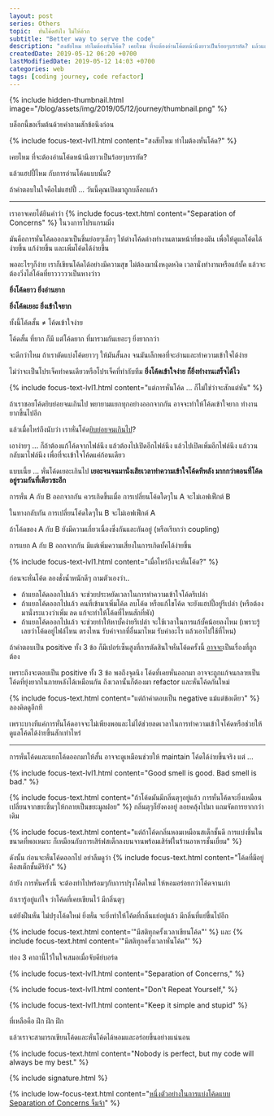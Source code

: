 ```yaml
---
layout: post 
series: Others
topic:  หั่นโค้ดยังไง ไม่ให้อ้วก
subtitle: "Better way to serve the code"
description: "สงสัยไหม ทำไมต้องหั่นโค้ด? เคยไหม ที่จะต้องอ่านโค้ดหน้านึงยาวเป็นร้อยๆบรรทัด? แล้วแฮปปี้ไหม กับการอ่านโค้ดแบบนั้น?"
createdDate: 2019-05-12 06:20 +0700
lastModifiedDate: 2019-05-12 14:03 +0700
categories: web
tags: [coding journey, code refactor]
---
```

{% include hidden-thumbnail.html image="/blog/assets/img/2019/05/12/journey/thumbnail.png" %}

บล็อกนี้ขอเริ่มต้นด้วยคำถามสักข้อนึงก่อน 

{% include focus-text-lvl1.html content="สงสัยไหม ทำไมต้องหั่นโค้ด?" %} 

เคยไหม ที่จะต้องอ่านโค้ดหน้านึงยาวเป็นร้อยๆบรรทัด?

แล้วแฮปปี้ไหม กับการอ่านโค้ดแบบนั้น?

ถ้าคำตอบในใจคือไม่แฮปปี้ ... วันนี้คุณเปิดมาถูกบล็อกแล้ว

----

เราอาจเคยได้ยินคำว่า {% include focus-text.html content="Separation of Concerns" %} ในวงการโปรแกรมมิ่ง

มันคือการหั่นโค้ดออกมาเป็นชิ้นย่อยๆเล็กๆ ให้ต่างโค้ดต่างทำงานตามหน้าที่ของมัน เพื่อให้ดูแลโค้ดได้ง่ายขึ้น แก้ง่ายขึ้น และเพิ่มโค้ดได้ง่ายขึ้น

พออะไรๆก็ง่าย เราก็เขียนโค้ดได้อย่างมีความสุข ไม่ต้องมานั่งหงุดหงิด เวลานั่งทำงานหรือแก้บั้ค แล้วจะต้องวิ่งไล่โค้ดที่ยาวววววเป็นหางว่าว 

<b>ยิ่งโค้ดยาว ยิ่งอ่านยาก</b>

<b>ยิ่งโค้ดเยอะ ยิ่งเข้าใจยาก</b>

ทั้งนี้โค้ดสั้น ≠ โค้ดเข้าใจง่าย

โค้ดสั้น ที่ยาก ก็มี แต่โค้ดยาก ที่มารวมกันเยอะๆ ยิ่งยากกว่า

จะดีกว่าไหม ถ้าเราตัดแบ่งโค้ดยาวๆ ให้มันสั้นลง จนมันเล็กพอที่จะอ่านและทำความเข้าใจได้ง่าย

ไม่ว่าจะเป็นโปรเจ็คทำคนเดียวหรือโปรเจ็คที่ทำกับทีม <b>ยิ่งโค้ดเข้าใจง่าย ก็ยิ่งทำงานเสร็จได้ไว</b>

{% include focus-text-lvl1.html content="แต่การหั่นโค้ด ... ก็ไม่ใช่ว่าจะสักแต่หั่น" %} 

ถ้าเราซอยโค้ดยิบย่อยจนเกินไป พยายามแยกทุกอย่างออกจากกัน อาจจะทำให้โค้ดเข้าใจยาก ทำงานยากขึ้นไปอีก 

แล้วเมื่อไหร่ถึงนับว่า เราหั่นโค้ด<u>ยิบย่อยจนเกินไป</u>?

เอาง่ายๆ ... ก็ถ้าต้องแก้โค้ดจากไฟล์นึง แล้วต้องไปเปิดอีกไฟล์นึง แล้วไปเปิดเพิ่มอีกไฟล์นึง แล้ววนกลับมาไฟล์นึง  เพื่อที่จะเข้าใจโค้ดแค่ก้อนเดียว 

แบบเนี้ย ... หั่นโค้ดเยอะเกินไป <b>เยอะจนจนมานั่งเสียเวลาทำความเข้าใจโค้ดทีหลัง มากกว่าตอนที่โค้ดอยู่รวมกันที่เดียวซะอีก</b>

การหั่น A กับ B ออกจากกัน ควรเกิดขึ้นเมื่อ การเปลี่ยนโค้ดใดๆใน A จะไม่เอฟเฟ็กต์ B 

ในทางกลับกัน การเปลี่ยนโค้ดใดๆใน B จะไม่เอฟเฟ็กต์ A

ถ้าโค้ดของ A กับ B ยังมีความเกี่ยวเนื่องซึ่งกันและกันอยู่ (หรือเรียกว่า coupling) 

การแยก A กับ B ออกจากกัน มีแต่เพิ่มความเสี่ยงในการเกิดบั้คได้ง่ายขึ้น

{% include focus-text-lvl1.html content="เมื่อไหร่ถึงจะหั่นโค้ด?" %} 

ก่อนจะหั่นโค้ด ลองชั่งน้ำหนักดีๆ ถามตัวเองว่า..
- ถ้าแยกโค้ดออกไปแล้ว จะช่วยประหยัดเวลาในการทำความเข้าใจโค้ดรึเปล่า
- ถ้าแยกโค้ดออกไปแล้ว คนที่เข้ามาเพิ่มโค้ด ลบโค้ด หรือแก้ไขโค้ด จะยังแฮปปี้อยู่รึเปล่า (หรือต้องมานั่งระแวงว่าเพิ่ม ลด แก้จะทำให้โค้ดที่ไหนสักที่พัง)
- ถ้าแยกโค้ดออกไปแล้ว จะช่วยทำให้หาบั้คง่ายรึเปล่า จะใช้เวลาในการแก้บั้คน้อยลงไหม (เพราะรู้เลยว่าโค้ดอยู่ไฟล์ไหน ตรงไหน รับค่าจากที่อื่นมาไหม รับค่าอะไร แล้วเอาไปใช้ที่ไหน)

ถ้าคำตอบเป็น positive ทั้ง 3 ข้อ ก็มีเปอร์เซ็นสูงที่การตัดสินใจหั่นโค้ดครั้งนี้ <u>อาจจะ</u>เป็นเรื่องที่ถูกต้อง 

เพราะถึงจะตอบเป็น positive ทั้ง 3 ข้อ พอถึงจุดนึง โค้ดที่เคยหั่นออกมา อาจจะถูกแก้จนกลายเป็นโค้ดที่ยุ่งยากในภายหลังได้เหมือนกัน ถึงเวลานั้นก็ต้องมา refactor และหั่นโค้ดกันใหม่

{% include focus-text.html content="แต่ถ้าคำตอบเป็น negative แม้แต่ข้อเดียว" %} ลองคิดดูอีกที 

เพราะบางทีแค่การหั่นโค้ดอาจจะไม่เพียงพอและไม่ได้ช่วยลดเวลาในการทำความเข้าใจโค้ดหรือช่วยให้ดูแลโค้ดได้ง่ายขึ้นสักเท่าไหร่

-----

การหั่นโค้ดและแยกโค้ดออกมาให้สั้น อาจจะดูเหมือนช่วยให้ maintain โค้ดได้ง่ายขึ้นจริง แต่ ...

{% include focus-text-lvl1.html content="Good smell is good. Bad smell is bad." %} 

{% include focus-text.html content="ถ้าโค้ดมันมีกลิ่นตุๆอยู่แล้ว การหั่นโค้ดจะยิ่งเหมือนเปลี่ยนจากขยะชิ้นๆให้กลายเป็นขยะมูลฝอย" %} กลิ่นตุๆก็ยังคงอยู่ ลอยคลุ้งไปมา แถมจัดการยากกว่าเดิม

{% include focus-text.html content="แต่ถ้าโค้ดกลิ่นหอมเหมือนสเต็กชั้นดี การแบ่งชิ้นในขนาดที่พอเหมาะ ก็เหมือนกับการเสิร์ฟสเต็กลงบนจานพร้อมเสิร์ฟในร้านอาหารชั้นเยี่ยม" %}

ดังนั้น ก่อนจะหั่นโค้ดออกไป อย่าลืมดูว่า {% include focus-text.html content="โค้ดที่มีอยู่คือสเต็กชั้นดีรึยัง" %}

ถ้ายัง การหั่นครั้งนี้ จะต้องทำไปพร้อมๆกับการปรุงโค้ดใหม่ ให้หอมอร่อยกว่าโค้ดจานเก่า

ถ้าเรารู้อยู่แก่ใจ ว่าโค้ดที่เคยเขียนไว้ มีกลิ่นตุๆ 

แต่ยังฝืนหั่น ไม่ปรุงโค้ดใหม่ ยิ่งหั่น จะยิ่งทำให้โค้ดที่กลิ่นแย่อยู่แล้ว มีกลิ่นที่แย่ขึ้นไปอีก

{% include focus-text.html content='"มีสติทุกครั้งเวลาเขียนโค้ด"' %} และ {% include focus-text.html content='"มีสติทุกครั้งเวลาหั่นโค้ด"' %}

ท่อง 3 คาถานี้ไว้ในใจเสมอเมื่อจับคีย์บอร์ด

{% include focus-text-lvl1.html content="Separation of Concerns," %}

{% include focus-text-lvl1.html content="Don't Repeat Yourself," %}

{% include focus-text-lvl1.html content="Keep it simple and stupid" %}

ที่เหลือคือ ฝึก ฝึก ฝึก 

แล้วเราจะสามารถเขียนโค้ดและหั่นโค้ดได้หอมและอร่อยขึ้นอย่างแน่นอน

{% include focus-text.html content="Nobody is perfect, but my code will always be my best." %}

{% include signature.html %}

{% include low-focus-text.html content="[หนึ่งตัวอย่างในการแบ่งโค้ดแบบ Separation of Concerns จิ้มจ้า](/blog/jekyll/2019/05/12/jekyll-refactor-cayman-default.html)" %}
